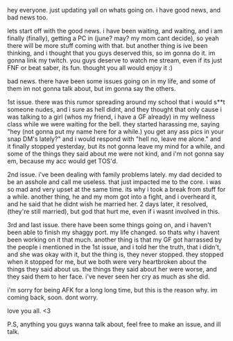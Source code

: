 hey everyone. just updating yall on whats going on. i have good news, and bad news too.

lets start off with the good news. i have been waiting, and waiting, and i am finally (finally), getting a PC in (june? may? my mom cant decide), so yeah there will be more stuff coming with that. but another thing is ive been thinking, and i thought that you guys deserved this, so im gonna do it. im gonna link my twitch. you guys deserve to watch me stream, even if its just FNF or beat saber, its fun. thought you all would enjoy it :)



bad news. there have been some issues going on in my life, and some of them im not gonna talk about, but im gonna say the others.

1st issue. there was this rumor spreading around my school that i would s**t someone nudes, and i sure as hell didnt, and they thought that only cause i was talking to a girl (whos my friend, i have a GF already) in my wellness class while we were waiting for the bell. they started harassing me, saying "hey (not gonna put my name here for a while.) you get any ass pics in your snap DM's lately?" and i would respond with "hell no, leave me alone." and it finally stopped yesterday, but its not gonna leave my mind for a while, and some of the things they said about me were not kind, and i'm not gonna say em, because my acc would get TOS'd.

2nd issue. i've been dealing with family problems lately. my dad decided to be an asshole and call me useless. that just impacted me to the core. i was so mad and very upset at the same time. its why i took a break from stuff for a while. another thing, he and my mom got into a fight, and i overheard it, and he said that he didnt wish he married her. 2 days later, it resolved, (they're still married), but god that hurt me, even if i wasnt involved in this.

3rd and last issue. there have been some things going on, and i haven't been able to finish my shaggy port. my life changed. so thats why i havent been working on it that much. another thing is that my GF got harrassed by the people i mentioned in the 1st issue, and i told her the truth, that i didn't, and she was okay with it, but the thing is, they never stopped. they stopped when it stopped for me, but we both were very heartbroken about the things they said about us. the things they said about her were worse, and they said them to her face. i've never seen her cry as much as she did.



i'm sorry for being AFK for a long long time, but this is the reason why. im coming back, soon. dont worry. 


love you all. <3


P.S, anything you guys wanna talk about, feel free to make an issue, and ill talk. 
